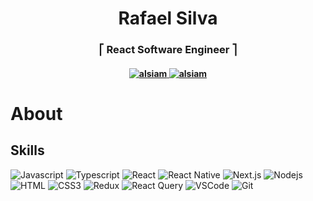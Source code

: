 <h1 align="center">Rafael Silva</h1>

<h3 align="center">⎡ React Software Engineer ⎤</h3>

<h4 align="center" >
  <a href="mailto:rafa.dev@hotmail.com?subject=Contato by Github." target="_blank">
  <img src="https://img.shields.io/badge/Microsoft_Outlook-0078D4?style=for-the-badge&logo=microsoft-outlook&logoColor=white" alt="alsiam"/>
</a>

<a href="https://www.linkedin.com/in/rafael-silva-664677101/" target="_blank">
  <img src="https://img.shields.io/badge/LinkedIn-0077B5?style=for-the-badge&logo=linkedin&logoColor=white" alt="alsiam"/>
</a>
</h4>

# About


<p dir="auto">
  
## Skills
 ![Javascript](https://img.shields.io/badge/Javascript-F0DB4F?style=for-the-badge&labelColor=black&logo=javascript&logoColor=F0DB4F)
  ![Typescript](https://img.shields.io/badge/Typescript-007acc?style=for-the-badge&labelColor=black&logo=typescript&logoColor=007acc)
  ![React](https://img.shields.io/badge/-React-61DBFB?style=for-the-badge&labelColor=black&logo=react&logoColor=61DBFB)
  ![React Native](https://img.shields.io/badge/React_Native-20232A?style=for-the-badge&logo=react&logoColor=61DAFB)
  ![Next.js](https://img.shields.io/badge/next.js-000000?style=for-the-badge&logo=nextdotjs&logoColor=white)
  ![Nodejs](https://img.shields.io/badge/Nodejs-3C873A?style=for-the-badge&labelColor=black&logo=node.js&logoColor=3C873A)
  ![HTML](https://img.shields.io/badge/HTML5-E34F26?style=for-the-badge&logo=html5&logoColor=white)
  ![CSS3](https://img.shields.io/badge/CSS3-1572B6?style=for-the-badge&logo=css3&logoColor=white)
  ![Redux](https://img.shields.io/badge/Redux-593D88?style=for-the-badge&logo=redux&logoColor=white)
  ![React Query](https://img.shields.io/badge/-React_Query-FF4154?style=for-the-badge&logo=react%20query&logoColor=white)
  ![VSCode](https://img.shields.io/badge/Visual_Studio-0078d7?style=for-the-badge&logo=visual%20studio&logoColor=white)
  ![Git](https://img.shields.io/badge/Git-F05032?style=for-the-badge&logo=git&logoColor=white)




